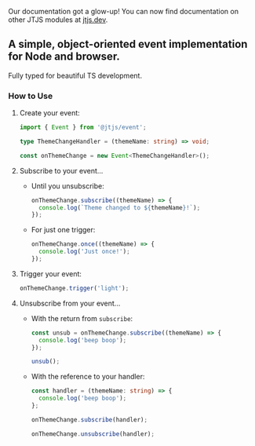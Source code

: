 Our documentation got a glow-up! You can now find documentation on other JTJS modules at [jtjs.dev](https://jtjs.dev).

## A simple, object-oriented event implementation for Node and browser.

Fully typed for beautiful TS development.

### How to Use

1. Create your event:
    ```ts
    import { Event } from '@jtjs/event';

    type ThemeChangeHandler = (themeName: string) => void;

    const onThemeChange = new Event<ThemeChangeHandler>();
    ```

1. Subscribe to your event...
    - Until you unsubscribe:
        ```ts
        onThemeChange.subscribe((themeName) => {
          console.log(`Theme changed to ${themeName}!`);
        });
        ```

    - For just one trigger:
        ```ts
        onThemeChange.once((themeName) => {
          console.log('Just once!');
        });
        ```

1. Trigger your event:
    ```ts
    onThemeChange.trigger('light');
    ```

1. Unsubscribe from your event...
    - With the return from `subscribe`:
        ```ts
        const unsub = onThemeChange.subscribe((themeName) => {
          console.log('beep boop');
        });

        unsub();
        ```

    - With the reference to your handler:
        ```ts
        const handler = (themeName: string) => {
          console.log('beep boop');
        };

        onThemeChange.subscribe(handler);

        onThemeChange.unsubscribe(handler);
        ```
